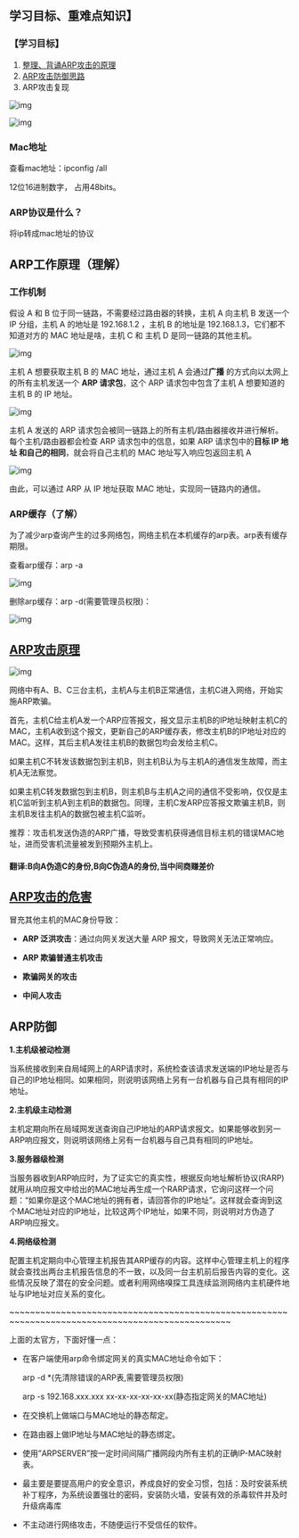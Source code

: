 ## 学习目标、重难点知识】

### 【学习目标】

1. <u>整理、背诵ARP攻击的原理</u>
2. <u>ARP攻击防御思路</u>
3. ARP攻击复现



![img](./%E7%BD%91%E7%BB%9C%E5%8D%8F%E8%AE%AE%E6%94%BB%E5%87%BB.assets/1650376157641-4f9b3029-34fb-4070-9928-42f90cac3cf3.png)

![img](./%E7%BD%91%E7%BB%9C%E5%8D%8F%E8%AE%AE%E6%94%BB%E5%87%BB.assets/1650376252959-fce07aa1-d931-47ff-87ab-037fa41b689a.png)

### Mac地址

查看mac地址：ipconfig /all

12位16进制数字， 占用48bits。

### ARP协议是什么？

将ip转成mac地址的协议

## ARP工作原理（理解）

### 工作机制

假设 A 和 B 位于同一链路，不需要经过路由器的转换，主机 A 向主机 B 发送一个 IP 分组，主机 A 的地址是 192.168.1.2 ，主机 B 的地址是 192.168.1.3，它们都不知道对方的 MAC 地址是啥，主机 C 和 主机 D 是同一链路的其他主机。

![img](./%E7%BD%91%E7%BB%9C%E5%8D%8F%E8%AE%AE%E6%94%BB%E5%87%BB.assets/1650377775996-e541dc1e-a962-41b6-a471-dfa9f138a95a.png)

主机 A 想要获取主机 B 的 MAC 地址，通过主机 A 会通过**广播** 的方式向以太网上的所有主机发送一个 **ARP 请求包**，这个 ARP 请求包中包含了主机 A 想要知道的主机 B 的 IP 地址。

![img](./%E7%BD%91%E7%BB%9C%E5%8D%8F%E8%AE%AE%E6%94%BB%E5%87%BB.assets/1650377936339-40bf20b0-c343-42b9-81f8-607925bc06e0.png)

主机 A 发送的 ARP 请求包会被同一链路上的所有主机/路由器接收并进行解析。每个主机/路由器都会检查 ARP 请求包中的信息，如果 ARP 请求包中的**目标 IP 地址 和自己的相同**，就会将自己主机的 MAC 地址写入响应包返回主机 A

![img](./%E7%BD%91%E7%BB%9C%E5%8D%8F%E8%AE%AE%E6%94%BB%E5%87%BB.assets/1650378032834-3f80fcdd-5eae-43ba-a0d4-cce7dbab95de.png)

由此，可以通过 ARP 从 IP 地址获取 MAC 地址，实现同一链路内的通信。

### ARP缓存（了解）

为了减少arp查询产生的过多网络包，网络主机在本机缓存的arp表。arp表有缓存期限。

查看arp缓存：arp -a

![img](./%E7%BD%91%E7%BB%9C%E5%8D%8F%E8%AE%AE%E6%94%BB%E5%87%BB.assets/1650414629675-405d1758-79d7-4e28-a6b1-d0a6fc4faa35.png)

删除arp缓存：arp -d(需要管理员权限)：

![img](./%E7%BD%91%E7%BB%9C%E5%8D%8F%E8%AE%AE%E6%94%BB%E5%87%BB.assets/1650414867648-c96f31ad-0368-4365-b548-22a901ddaeaa.png)



## <u>ARP攻击原理</u>

![img](./%E7%BD%91%E7%BB%9C%E5%8D%8F%E8%AE%AE%E6%94%BB%E5%87%BB.assets/1650425781545-47fcb696-d114-4599-a543-0581f2ee5d07.png)

网络中有A、B、C三台主机，主机A与主机B正常通信，主机C进入网络，开始实施ARP欺骗。

首先，主机C给主机A发一个ARP应答报文，报文显示主机B的IP地址映射主机C的MAC，主机A收到这个报文，更新自己的ARP缓存表，修改主机B的IP地址对应的MAC。这样，其后主机A发往主机B的数据包均会发给主机C。

如果主机C不转发该数据包到主机B，则主机B认为与主机A的通信发生故障，而主机A无法察觉。

如果主机C转发数据包到主机B，则主机B与主机A之间的通信不受影响，仅仅是主机C监听到主机A到主机B的数据包。同理，主机C发ARP应答报文欺骗主机B，则主机B发往主机A的数据包被主机C监听。

推荐：攻击机发送伪造的ARP广播，导致受害机获得通信目标主机的错误MAC地址，进而受害机流量被发到预期外主机上。



#### 翻译:B向A伪造C的身份,B向C伪造A的身份,当中间商赚差价



## <u>ARP攻击的危害</u>

冒充其他主机的MAC身份导致：

- **ARP 泛洪攻击**：通过向网关发送大量 ARP 报文，导致网关无法正常响应。

- **ARP 欺骗普通主机攻击**

- **欺骗网关的攻击**

- **中间人攻击**

## ARP防御

**1.主机级被动检测**

当系统接收到来自局域网上的ARP请求时，系统检查该请求发送端的IP地址是否与自己的IP地址相同。如果相同，则说明该网络上另有一台机器与自己具有相同的IP地址。

**2.主机级主动检测**

主机定期向所在局域网发送查询自己IP地址的ARP请求报文。如果能够收到另一ARP响应报文，则说明该网络上另有一台机器与自己具有相同的IP地址。

**3.服务器级检测**

当服务器收到ARP响应时，为了证实它的真实性，根据反向地址解析协议(RARP)就用从响应报文中给出的MAC地址再生成一个RARP请求，它询问这样一个问题：“如果你是这个MAC地址的拥有者，请回答你的IP地址”。这样就会查询到这个MAC地址对应的IP地址，比较这两个IP地址，如果不同，则说明对方伪造了ARP响应报文。

**4.网络级检测**

配置主机定期向中心管理主机报告其ARP缓存的内容。这样中心管理主机上的程序就会查找出两台主机报告信息的不一致，以及同一台主机前后报告内容的变化。这些情况反映了潜在的安全问题。或者利用网络嗅探工具连续监测网络内主机硬件地址与IP地址对应关系的变化。

\~~~~~~~~~~~~~~~~~~~~~~~~~~~~~~~~~~~~~~~~~~~~~~~~~~~~~~~~~~~~~~~~~~~~~~~~~~~~~~~~~~~~~~~~~~~~~~~~~

上面的太官方，下面好懂一点：

- 在客户端使用arp命令绑定网关的真实MAC地址命令如下：

  arp -d *(先清除错误的ARP表,需要管理员权限)

  arp -s 192.168.xxx.xxx  xx-xx-xx-xx-xx-xx(静态指定网关的MAC地址)

- 在交换机上做端口与MAC地址的静态帮定。
- 在路由器上做IP地址与MAC地址的静态绑定。
- 使用”ARPSERVER”按一定时间间隔广播网段内所有主机的正确IP-MAC映射表。
- 最主要是要提高用户的安全意识，养成良好的安全习惯，包括：及时安装系统补丁程序，为系统设置强壮的密码，安装防火墙，安装有效的杀毒软件并及时升级病毒库
- 不主动进行网络攻击，不随便运行不受信任的软件。
